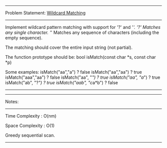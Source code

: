 ******************************************************************************
Problem Statement: [Wildcard Matching](https://leetcode.com/problems/wildcard-matching/)
******************************************************************************
Implement wildcard pattern matching with support for '?' and '*'.
'?' Matches any single character.
'*' Matches any sequence of characters (including the empty sequence).

The matching should cover the entire input string (not partial).

The function prototype should be:
bool isMatch(const char *s, const char *p)

Some examples:
isMatch("aa","a") ? false
isMatch("aa","aa") ? true
isMatch("aaa","aa") ? false
isMatch("aa", "*") ? true
isMatch("aa", "a*") ? true
isMatch("ab", "?*") ? true
isMatch("aab", "c*a*b") ? false
******************************************************************************

******************************************************************************
Notes: 
******************************************************************************
Time Complexity : O(nm)

Space Complexity : O(1)

Greedy sequential scan.
******************************************************************************